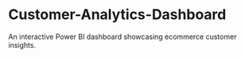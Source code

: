 # Customer-Analytics-Dashboard
An interactive Power BI dashboard showcasing ecommerce customer insights.
